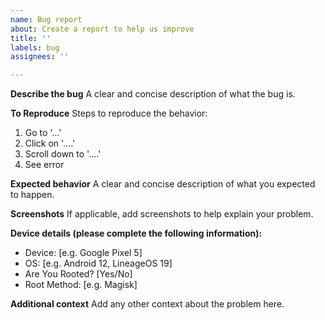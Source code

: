 ```yaml
---
name: Bug report
about: Create a report to help us improve
title: ''
labels: bug
assignees: ''

---
```


**Describe the bug**
A clear and concise description of what the bug is.

**To Reproduce**
Steps to reproduce the behavior:
1. Go to '...'
2. Click on '....'
3. Scroll down to '....'
4. See error

**Expected behavior**
A clear and concise description of what you expected to happen.

**Screenshots**
If applicable, add screenshots to help explain your problem.

**Device details (please complete the following information):**
 - Device: [e.g. Google Pixel 5]
 - OS: [e.g. Android 12, LineageOS 19]
 - Are You Rooted? [Yes/No]
- Root Method: [e.g. Magisk] 

**Additional context**
Add any other context about the problem here.
